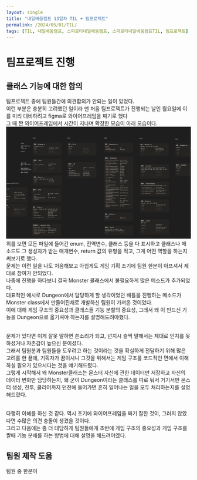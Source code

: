 ```yaml
---
layout: single
title: "내일배움캠프 13일차 TIL + 팀프로젝트"
permalink: /2024/05/01/TIL/
tags: [TIL, 내일배움캠프, 스파르타내일배움캠프, 스파르타내일배움캠프TIL, 팀프로젝트]
---
```


# 팀프로젝트 진행
## 클래스 기능에 대한 합의
팀프로젝트 중에 팀원들간에 의견합의가 안되는 일이 있었다.<br>
이런 부분은 충분히 고려했던 일이라 맨 처음 팀프로젝트가 진행되는 날인 월요일에 이를 미리 대비하려고 figma로 와이어프레임을 짜기로 했다<br>
그 때 짠 와이어프레임에서 시간이 지나며 확장한 모습이 아래 모습이다.<br>
![내일배움캠프 팀 프로젝트 2 와이어프레임 사진](../docs/assets/NailBaumCampTeamProj2_WireFrame.png)
<br>
위를 보면 모든 파일에 들어간 enum, 전역변수, 클래스 등을 다 표시하고 클래스나 메소드도 그 생성자가 받는 매개변수, return 값의 유형을 적고, 그게 어떤 역할을 하는지 써보기로 했다.<br>
문제는 이런 일을 나도 처음해보고 아쉽게도 게임 기획 초기에 팀원 한분이 아프셔서 제대로 참여가 안되었다.<br>
나중에 진행을 하다보니 결국 Monster 클래스에서 불필요하게 많은 메소드가 추가되었다.<br>
대표적인 예시로 Dungeon에서 담당하게 할 생각이었던 배틀을 진행하는 메소드가 Monster class에서 만들어진채로 개발하신 팀원이 가져온 것이었다.<br>
이에 대해 게임 구조의 중요성과 클래스들 기능 분할의 중요성, 그래서 왜 이 만드신 기능을 Dungeon으로 옮기셔야 하는지를 설명해드려야했다.<br><br>

문제가 있다면 이게 잘못 말하면 쓴소리가 되고, 넌지시 슬쩍 말해서는 제대로 인지를 못하셨거나 자존감이 높으신 분이셨다.<br>
그래서 팀원분과 팀원들을 도우려고 하는 것이라는 것을 확실하게 전달하기 위해 많은 고려를 한 끝에, 기획자가 꿈이시니 그것을 위해서는 게임 구조를 코드적인 면에서 이해하실 필요가 있으시다는 것을 얘기해드렸다.<br>
그렇게 시작해서 왜 Monster클래스는 몬스터 자신에 관한 데이터만 저장하고 자신의 데이터 변화만 담당하는지, 왜 굳이 Dungeon이라는 클래스를 따로 둬서 거기서만 몬스터 생성, 전투, 클리어까지 던전에 들어가면 흔히 일어나는 일을 모두 처리하는지를 설명해드렸다.<br><br>

다행히 이해를 하신 것 같다. 역시 초기에 와이어프레임을 짜기 잘한 것이, 그러지 않았다면 수많은 의견 충돌이 생겼을 것이다.<br>
그리고 다음에는 좀 더 대담하게 팀원들에게 초반에 게임 구조의 중요성과 게임 구조를 짤때 기능 분배를 하는 방법에 대해 설명을 해드려야겠다.<br>

## 팀원 제작 도움
팀원 중 한분이 
